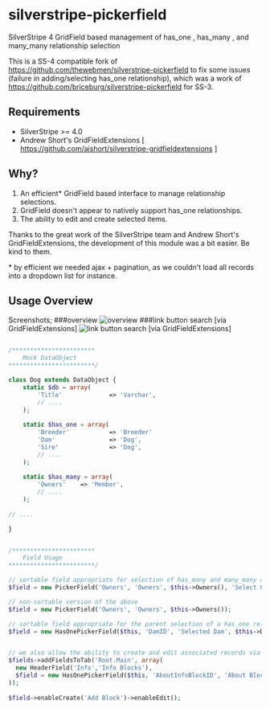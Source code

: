 silverstripe-pickerfield
========================

SilverStripe 4 GridField based management of has_one , has_many , and many_many relationship selection


This is a SS-4 compatible fork of https://github.com/thewebmen/silverstripe-pickerfield to fix some issues (failure in adding/selecting has_one relationship), which was a work of  https://github.com/briceburg/silverstripe-pickerfield for SS-3.


## Requirements
* SilverStripe >= 4.0
* Andrew Short's GridFieldExtensions [ https://github.com/ajshort/silverstripe-gridfieldextensions ]

## Why?

1. An efficient* GridField based interface to manage relationship selections. 
1. GridField doesn't appear to natively support has_one relationships.
1. The ability to edit and create selected items.

Thanks to the great work of the SilverStripe team and Andrew Short's GridFieldExtensions, the 
development of this module was a bit easier. Be kind to them. 

\* by efficient we needed ajax + pagination, as we couldn't load all records into a dropdown list for instance.

## Usage Overview

Screenshots;
###overview
![overview](https://github.com/briceburg/silverstripe-pickerfield/blob/master/docs/screenshots/pickerfield.png?raw=true)
###link button search [via GridFieldExtensions]
![link button search [via GridFieldExtensions]](http://github.com/briceburg/silverstripe-pickerfield/blob/master/docs/screenshots/add-existing-search.png?raw=true)


```php

/***********************
	Mock DataObject
************************/

class Dog extends DataObject {
	static $db = array(
		'Title'				=> 'Varchar',
		// ....
	);
	
	static $has_one = array(
		'Breeder'			=> 'Breeder'
		'Dam'				=> 'Dog',
		'Sire'				=> 'Dog',
		// ....
	);
	
	static $has_many = array(
		'Owners'	=> 'Member',
		// ....
	);
	
// ....

}


/***********************
	Field Usage
************************/

// sortable field appropriate for selection of has_many and many_many objects
$field = new PickerField('Owners', 'Owners', $this->Owners(), 'Select Owner(s)', 'SortOrder');

// non-sortable version of the above
$field = new PickerField('Owners', 'Owners', $this->Owners());

// sortable field appropriate for the parent selection of a has_one relationship
$field = new HasOnePickerField($this, 'DamID', 'Selected Dam', $this->Dam(), 'Select a Dam');


// we also allow the ability to create and edit associated records via enableCreate, enableEdit methods.
$fields->addFieldsToTab('Root.Main', array(
  new HeaderField('Info','Info Blocks'),
  $field = new HasOnePickerField($this, 'AboutInfoBlockID', 'About Block', $this->AboutInfoBlock())
));
        
$field->enableCreate('Add Block')->enableEdit();
 

```


